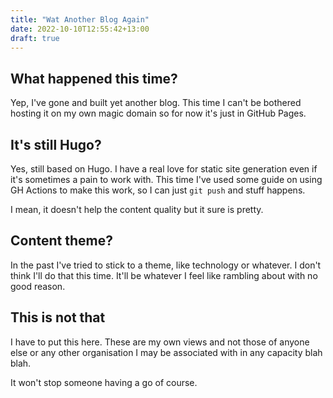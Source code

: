 ```yaml
---
title: "Wat Another Blog Again"
date: 2022-10-10T12:55:42+13:00
draft: true
---
```


## What happened this time?

Yep, I've gone and built yet another blog. This time I can't be 
bothered hosting it on my own magic domain so for now it's just
in GitHub Pages. 

## It's still Hugo?

Yes, still based on Hugo. I have a real love for static site 
generation even if it's sometimes a pain to work with. This time 
I've used some guide on using GH Actions to make this work, so I
can just `git push` and stuff happens.

I mean, it doesn't help the content quality but it sure is pretty.

## Content theme?

In the past I've tried to stick to a theme, like technology or 
whatever. I don't think I'll do that this time. It'll be whatever
I feel like rambling about with no good reason.

## This is not that

I have to put this here. These are my own views and not those of
anyone else or any other organisation I may be associated with in
any capacity blah blah.

It won't stop someone having a go of course.